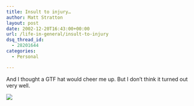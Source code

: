 ```yaml
---
title: Insult to injury…
author: Matt Stratton
layout: post
date: 2002-12-20T16:43:00+00:00
url: /life-in-general/insult-to-injury
dsq_thread_id:
  - 28201644
categories:
  - Personal

---
```

And I thought a GTF hat would cheer me up. But I don&#8217;t think it turned out very well.

![][1]

 [1]: http://www.windyhop.org/images/pC200016.JPG